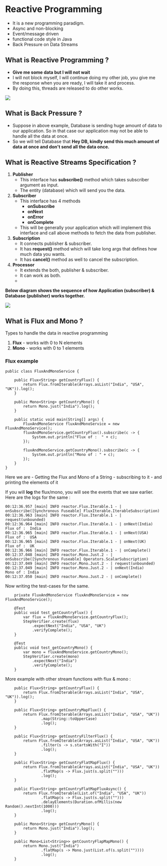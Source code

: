 
# Reactive Programming
- It is a new programming paradigm.
- Async and non-blocking
- Event/message driven
- functional code style in Java
- Back Pressure on Data Streams

## What is Reactive Programming ?
- **Give me some data but I will not wait**
- I will not block myself, I will continue doing my other job, you give me the response when you are ready, I will take it and process.
- By doing this, threads are released to do other works.

[![](https://mermaid.ink/img/eyJjb2RlIjoic2VxdWVuY2VEaWFncmFtXG4gICAgQXBwbGljYXRpb24tPj4rRGF0YWJhc2U6IEdpdmUgbWUgc29tZSBkYXRhLCBJIHdvbid0IHdhaXRcbiAgICBEYXRhYmFzZS0-PitBcHBsaWNhdGlvbjogSGVyZSBpcyBzb21lIGRhdGFcbiAgICBBcHBsaWNhdGlvbi0-PitEYXRhYmFzZTogc29tZSBtb3JlLCBJIHdvbid0IHdhaXRcbiAgICBBcHBsaWNhdGlvbi0-PitEYXRhYmFzZTogc29tZSBtb3JlLCBJIHdvbid0IHdhaXRcbiAgICBEYXRhYmFzZS0-PitBcHBsaWNhdGlvbjogSGVyZSBpcyBzb21lIGRhdGFcbiAgICBBcHBsaWNhdGlvbi0-PitEYXRhYmFzZTogc29tZSBtb3JlLCBJIHdvbid0IHdhaXRcbiAgICBEYXRhYmFzZS0-PitBcHBsaWNhdGlvbjogSGVyZSBpcyBzb21lIGRhdGFcbiAgICBEYXRhYmFzZS0-PitBcHBsaWNhdGlvbjogSGVyZSBpcyBzb21lIGRhdGFcbiAgICBBcHBsaWNhdGlvbi0-PitEYXRhYmFzZTogc29tZSBtb3JlLCBJIHdvbid0IHdhaXRcbiAgICBEYXRhYmFzZS0-PitBcHBsaWNhdGlvbjogSSBhbSBET05FLiBvbkNvbXBsZXRlKClcbiAgICBcbiAgICAgICAgICAgICIsIm1lcm1haWQiOnsidGhlbWUiOiJkZWZhdWx0In0sInVwZGF0ZUVkaXRvciI6ZmFsc2UsImF1dG9TeW5jIjp0cnVlLCJ1cGRhdGVEaWFncmFtIjpmYWxzZX0)](https://mermaid-js.github.io/mermaid-live-editor/edit#eyJjb2RlIjoic2VxdWVuY2VEaWFncmFtXG4gICAgQXBwbGljYXRpb24tPj4rRGF0YWJhc2U6IEdpdmUgbWUgc29tZSBkYXRhLCBJIHdvbid0IHdhaXRcbiAgICBEYXRhYmFzZS0-PitBcHBsaWNhdGlvbjogSGVyZSBpcyBzb21lIGRhdGFcbiAgICBBcHBsaWNhdGlvbi0-PitEYXRhYmFzZTogc29tZSBtb3JlLCBJIHdvbid0IHdhaXRcbiAgICBBcHBsaWNhdGlvbi0-PitEYXRhYmFzZTogc29tZSBtb3JlLCBJIHdvbid0IHdhaXRcbiAgICBEYXRhYmFzZS0-PitBcHBsaWNhdGlvbjogSGVyZSBpcyBzb21lIGRhdGFcbiAgICBBcHBsaWNhdGlvbi0-PitEYXRhYmFzZTogc29tZSBtb3JlLCBJIHdvbid0IHdhaXRcbiAgICBEYXRhYmFzZS0-PitBcHBsaWNhdGlvbjogSGVyZSBpcyBzb21lIGRhdGFcbiAgICBEYXRhYmFzZS0-PitBcHBsaWNhdGlvbjogSGVyZSBpcyBzb21lIGRhdGFcbiAgICBBcHBsaWNhdGlvbi0-PitEYXRhYmFzZTogc29tZSBtb3JlLCBJIHdvbid0IHdhaXRcbiAgICBEYXRhYmFzZS0-PitBcHBsaWNhdGlvbjogSSBhbSBET05FLiBvbkNvbXBsZXRlKClcbiAgICBcbiAgICAgICAgICAgICIsIm1lcm1haWQiOiJ7XG4gIFwidGhlbWVcIjogXCJkZWZhdWx0XCJcbn0iLCJ1cGRhdGVFZGl0b3IiOmZhbHNlLCJhdXRvU3luYyI6dHJ1ZSwidXBkYXRlRGlhZ3JhbSI6ZmFsc2V9)

## What is Back Pressure ?
- Suppose in above example, Database is sending huge amount of data to our application. So in that case our application may not be able to handle all the data at once.
- So we will tell Database that **Hey DB, kindly send this much amount of data at once and don't send all the data once.**

## What is Reactive Streams Specification ?

1. **Publisher**
	- This interface has **subscribe()** method which takes subscriber argument as input.
	- The entity (database) which will send you the data.
2. **Subscriber**
	- This interface has 4 methods
		- **onSubscribe**
		- **onNext**
		- **onError**
		- **onComplete**
	- This will be generally your application which will implement this interface and call above methods to fetch the data from publisher.
3. **Subscription**
	- It connects publisher & subscriber.
	- It has **request()** method which will take long args that defines how much data you wants.
	- It has **cancel()** method as well to cancel the subscription.
4. **Processor**
	- It extends the both, publisher & subscriber.
	- It can work as both.
	- 

**Below diagram shows the sequence of how Application (subscriber) & Database (publisher) works together.**

[![](https://mermaid.ink/img/eyJjb2RlIjoic2VxdWVuY2VEaWFncmFtXG4gICAgQXBwbGljYXRpb24tPj4rRGF0YWJhc2U6IHN1YnNjcmliZSgpXG4gICAgRGF0YWJhc2UtPj4rQXBwbGljYXRpb246IG9uU3Vic2NyaWJlKClcbiAgICBBcHBsaWNhdGlvbi0-PitEYXRhYmFzZTogcmVxdWVzdCgzKVxuICAgIERhdGFiYXNlLT4-K0FwcGxpY2F0aW9uOiBvbk5leHQoMSlcbiAgICBEYXRhYmFzZS0-PitBcHBsaWNhdGlvbjogb25OZXh0KDIpXG4gICAgRGF0YWJhc2UtPj4rQXBwbGljYXRpb246IG9uTmV4dCgzKVxuICAgIERhdGFiYXNlLT4-K0FwcGxpY2F0aW9uOiBvbkNvbXBsZXRlIC8gb25FcnJvcigpXG4gICAgXG4gICAgICAgICAgICAiLCJtZXJtYWlkIjp7InRoZW1lIjoiZGVmYXVsdCJ9LCJ1cGRhdGVFZGl0b3IiOmZhbHNlLCJhdXRvU3luYyI6dHJ1ZSwidXBkYXRlRGlhZ3JhbSI6ZmFsc2V9)](https://mermaid-js.github.io/mermaid-live-editor/edit#eyJjb2RlIjoic2VxdWVuY2VEaWFncmFtXG4gICAgQXBwbGljYXRpb24tPj4rRGF0YWJhc2U6IHN1YnNjcmliZSgpXG4gICAgRGF0YWJhc2UtPj4rQXBwbGljYXRpb246IG9uU3Vic2NyaWJlKClcbiAgICBBcHBsaWNhdGlvbi0-PitEYXRhYmFzZTogcmVxdWVzdCgzKVxuICAgIERhdGFiYXNlLT4-K0FwcGxpY2F0aW9uOiBvbk5leHQoMSlcbiAgICBEYXRhYmFzZS0-PitBcHBsaWNhdGlvbjogb25OZXh0KDIpXG4gICAgRGF0YWJhc2UtPj4rQXBwbGljYXRpb246IG9uTmV4dCgzKVxuICAgIERhdGFiYXNlLT4-K0FwcGxpY2F0aW9uOiBvbkNvbXBsZXRlIC8gb25FcnJvcigpXG4gICAgXG4gICAgICAgICAgICAiLCJtZXJtYWlkIjoie1xuICBcInRoZW1lXCI6IFwiZGVmYXVsdFwiXG59IiwidXBkYXRlRWRpdG9yIjpmYWxzZSwiYXV0b1N5bmMiOnRydWUsInVwZGF0ZURpYWdyYW0iOmZhbHNlfQ)

## What is Flux and Mono ?
Types to handle the data in reactive programming
1. **Flux** - works with 0 to N elements
2. **Mono** - works with 0 to 1 elements

### Flux example 
```
public class FluxAndMonoService {

	public Flux<String> getCountryFlux() {
		return Flux.fromIterable(Arrays.asList("India", "USA", "UK")).log();
	}

	public Mono<String> getCountryMono() {
		return Mono.just("India").log();
	}

	public static void main(String[] args) {
		FluxAndMonoService fluxAndMonoService = new FluxAndMonoService();
		fluxAndMonoService.getCountryFlux().subscribe(c -> {
			System.out.println("Flux of :  " + c);
		});

		fluxAndMonoService.getCountryMono().subscribe(c -> {
			System.out.println("Mono of : " + c);
		});
	}
}
```

Here we are 
	- Getting the Flux and Mono of a String
	- subscribing to it
	- and printing the elements of it

If you will **log** the flux/mono, you will see the events that we saw earlier.
Here are the logs for the same :
```
00:12:36.957 [main] INFO reactor.Flux.Iterable.1 - | onSubscribe([Synchronous Fuseable] FluxIterable.IterableSubscription)
00:12:36.963 [main] INFO reactor.Flux.Iterable.1 - | request(unbounded)
00:12:36.964 [main] INFO reactor.Flux.Iterable.1 - | onNext(India)
Flux of :  India
00:12:36.965 [main] INFO reactor.Flux.Iterable.1 - | onNext(USA)
Flux of :  USA
00:12:36.965 [main] INFO reactor.Flux.Iterable.1 - | onNext(UK)
Flux of :  UK
00:12:36.966 [main] INFO reactor.Flux.Iterable.1 - | onComplete()
00:12:37.048 [main] INFO reactor.Mono.Just.2 - | onSubscribe([Synchronous Fuseable] Operators.ScalarSubscription)
00:12:37.049 [main] INFO reactor.Mono.Just.2 - | request(unbounded)
00:12:37.049 [main] INFO reactor.Mono.Just.2 - | onNext(India)
Mono of : India
00:12:37.050 [main] INFO reactor.Mono.Just.2 - | onComplete()
```
Now writing the test-cases for the same.

```
	private FluxAndMonoService fluxAndMonoService = new FluxAndMonoService();

	@Test
	public void test_getCountryFlux() {
		var flux = fluxAndMonoService.getCountryFlux();
		StepVerifier.create(flux)
			.expectNext("India", "USA", "UK")
			.verifyComplete();
	}
	
	@Test
	public void test_getCountryMono() {
		var mono = fluxAndMonoService.getCountryMono();
		StepVerifier.create(mono)
			.expectNext("India")
			.verifyComplete();
	}

```

More example with other stream functions with flux & mono :
```
	public Flux<String> getCountryFlux() {
		return Flux.fromIterable(Arrays.asList("India", "USA", "UK")).log();
	}
	
	public Flux<String> getCountryMapFlux() {
		return Flux.fromIterable(Arrays.asList("India", "USA", "UK"))
				.map(String::toUpperCase)
				.log();
	}
	
	public Flux<String> getCountryFilterFlux() {
		return Flux.fromIterable(Arrays.asList("India", "USA", "UK"))
				.filter(s -> s.startsWith("I"))
				.log();
	}
	
	public Flux<String> getCountryFlatMapFlux() {
		return Flux.fromIterable(Arrays.asList("India", "USA", "UK"))
				.flatMap(s -> Flux.just(s.split("")))
				.log();
	}
	
	public Flux<String> getCountryFlatMapFluxAsync() {
		return Flux.fromIterable(List.of("India", "USA", "UK"))
				.flatMap(s -> Flux.just(s.split("")))
				.delayElements(Duration.ofMillis(new Random().nextInt(1000)))
				.log();
	}

	public Mono<String> getCountryMono() {
		return Mono.just("India").log();
	}
	
	public Mono<List<String>> getCountryFlapMapMono() {
		return Mono.just("India")
				.flatMap(s -> Mono.just(List.of(s.split(""))))
				.log();
	}
```

